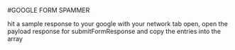 #GOOGLE FORM SPAMMER

hit a sample response to your google with your network tab open, open the payload response for submitFormResponse and copy the entries into the array
